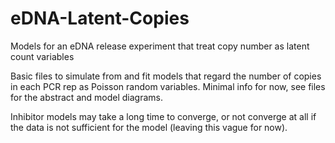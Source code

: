 # eDNA-Latent-Copies
Models for an eDNA release experiment that treat copy number as latent count variables


Basic files to simulate from and fit models that regard the number of copies in each PCR rep as Poisson random variables.
Minimal info for now, see files for the abstract and model diagrams.

Inhibitor models may take a long time to converge, or not converge at all if the data is not sufficient for the model (leaving this vague for now).
